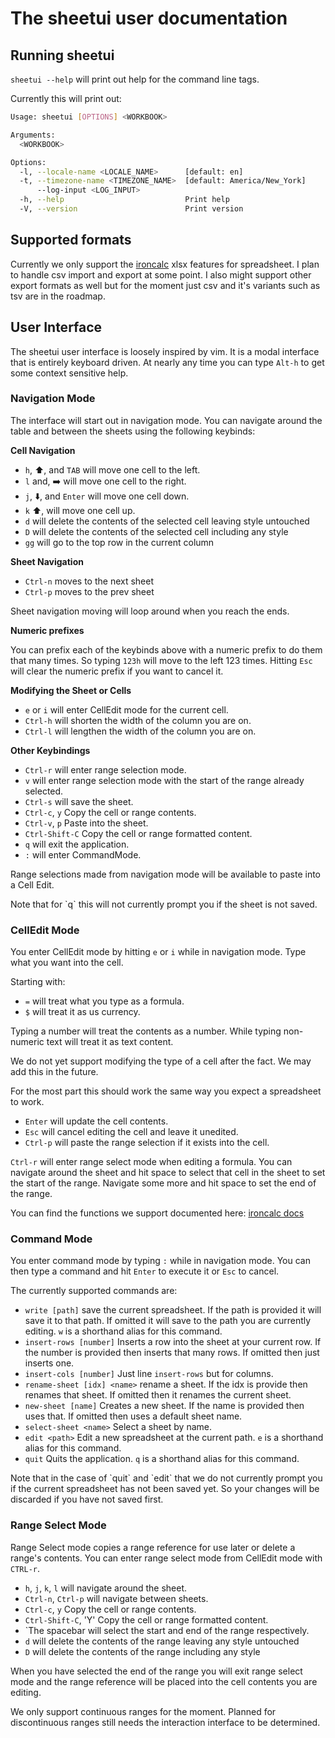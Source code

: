 # The sheetui user documentation

## Running sheetui

`sheetui --help` will print out help for the command line tags.

Currently this will print out:

```sh
Usage: sheetui [OPTIONS] <WORKBOOK>

Arguments:
  <WORKBOOK>

Options:
  -l, --locale-name <LOCALE_NAME>      [default: en]
  -t, --timezone-name <TIMEZONE_NAME>  [default: America/New_York]
      --log-input <LOG_INPUT>
  -h, --help                           Print help
  -V, --version                        Print version
```

## Supported formats

Currently we only support the [ironcalc](https://docs.ironcalc.com/) xlsx
features for spreadsheet. I plan to handle csv import and export at some point.
I also might support other export formats as well but for the moment just csv
and it's variants such as tsv are in the roadmap.

## User Interface

The sheetui user interface is loosely inspired by vim. It is a modal interface
that is entirely keyboard driven. At nearly any time you can type `Alt-h` to
get some context sensitive help.

### Navigation Mode

The interface will start out in navigation mode. You can navigate around the
table and between the sheets using the following keybinds:

**Cell Navigation**

* `h`, ⬆️, and `TAB` will move one cell to the left.
* `l` and, ➡️ will move one cell to the right.
* `j`, ⬇️, and `Enter` will move one cell down.
* `k` ⬆️, will move one cell up.
* `d` will delete the contents of the selected cell leaving style untouched
* `D` will delete the contents of the selected cell including any style
* `gg` will go to the top row in the current column

**Sheet Navigation**

* `Ctrl-n` moves to the next sheet
* `Ctrl-p` moves to the prev sheet

Sheet navigation moving will loop around when you reach the ends.

**Numeric prefixes**

You can prefix each of the keybinds above with a numeric prefix to do them that
many times. So typing `123h` will move to the left 123 times. Hitting `Esc`
will clear the numeric prefix if you want to cancel it.

**Modifying the Sheet or Cells**

* `e` or `i` will enter CellEdit mode for the current cell.
* `Ctrl-h` will shorten the width of the column you are on.
* `Ctrl-l` will lengthen the width of the column you are on.

**Other Keybindings**

* `Ctrl-r` will enter range selection mode.
* `v` will enter range selection mode with the start of the range already selected.
* `Ctrl-s` will save the sheet.
* `Ctrl-c`, `y` Copy the cell or range contents.
* `Ctrl-v`, `p` Paste into the sheet.
* `Ctrl-Shift-C` Copy the cell or range formatted content.
* `q` will exit the application.
* `:` will enter CommandMode.

Range selections made from navigation mode will be available to paste into a Cell Edit.

<aside>Note that for `q` this will not currently prompt you if the sheet is not
saved.</aside>

### CellEdit Mode

You enter CellEdit mode by hitting `e` or `i` while in navigation mode. Type
what you want into the cell.

Starting with:

* `=` will treat what you type as a formula.
* `$` will treat it as us currency.

Typing a number will treat the contents as a number. While typing non-numeric
text will treat it as text content.

<aside>We do not yet support modifying the type of a cell after the fact. We
may add this in the future.</aside>

For the most part this should work the same way you expect a spreadsheet to
work.

* `Enter` will update the cell contents.
* `Esc` will cancel editing the cell and leave it unedited.
* `Ctrl-p` will paste the range selection if it exists into the cell.

`Ctrl-r` will enter range select mode when editing a formula. You can navigate
around the sheet and hit space to select that cell in the sheet to set the
start of the range. Navigate some more and hit space to set the end of the
range.

You can find the functions we support documented here:
[ironcalc docs](https://docs.ironcalc.com/functions/lookup-and-reference.html)

### Command Mode

You enter command mode by typing `:` while in navigation mode. You can then
type a command and hit `Enter` to execute it or `Esc` to cancel.

The currently supported commands are:

* `write [path]` save the current spreadsheet. If the path is provided it will save it to that path. If omitted it will save to the path you are currently editing. `w` is a shorthand alias for this command.
* `insert-rows [number]` Inserts a row into the sheet at your current row. If the number is provided then inserts that many rows. If omitted then just inserts one.
* `insert-cols [number]` Just line `insert-rows` but for columns.
* `rename-sheet [idx] <name>` rename a sheet. If the idx is provide then renames that sheet. If omitted then it renames the current sheet.
* `new-sheet [name]` Creates a new sheet. If the name is provided then uses that. If omitted then uses a default sheet name.
* `select-sheet <name>` Select a sheet by name.
* `edit <path>` Edit a new spreadsheet at the current path. `e` is a shorthand alias for this command. 
* `quit` Quits the application. `q` is a shorthand alias for this command.

<aside>Note that in the case of `quit` and `edit` that we do not currently
prompt you if the current spreadsheet has not been saved yet. So your changes
will be discarded if you have not saved first.</aside>

### Range Select Mode

Range Select mode copies a range reference for use later or delete a range's contents. You can enter range
select mode from CellEdit mode with `CTRL-r`.

* `h`, `j`, `k`, `l` will navigate around the sheet.
* `Ctrl-n`, `Ctrl-p` will navigate between sheets.
* `Ctrl-c`, `y` Copy the cell or range contents.
* `Ctrl-Shift-C`, 'Y' Copy the cell or range formatted content.
* `The spacebar will select the start and end of the range respectively.
* `d` will delete the contents of the range leaving any style untouched
* `D` will delete the contents of the range including any style

When you have selected the end of the range you will exit range select mode and
the range reference will be placed into the cell contents you are editing.

<aside>We only support continuous ranges for the moment. Planned for
discontinuous ranges still needs the interaction interface to be
determined.</aside>
